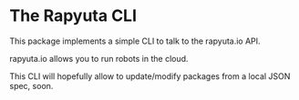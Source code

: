 # The Rapyuta CLI

This package implements a simple CLI to talk to the rapyuta.io API.

rapyuta.io allows you to run robots in the cloud.

This CLI will hopefully allow to update/modify packages from a local JSON spec, soon.